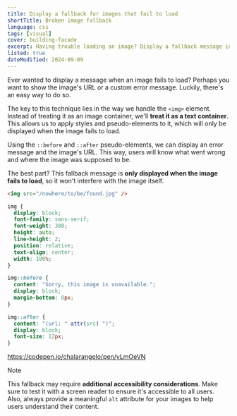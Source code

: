 ```yaml
---
title: Display a fallback for images that fail to load
shortTitle: Broken image fallback
language: css
tags: [visual]
cover: building-facade
excerpt: Having trouble loading an image? Display a fallback message instead!
listed: true
dateModified: 2024-09-09
---
```


Ever wanted to display a message when an image fails to load? Perhaps you want to show the image's URL or a custom error message. Luckily, there's an easy way to do so.

The key to this technique lies in the way we handle the `<img>` element. Instead of treating it as an image container, we'll **treat it as a text container**. This allows us to apply styles and pseudo-elements to it, which will only be displayed when the image fails to load.

Using the `::before` and `::after` pseudo-elements, we can display an error message and the image's URL. This way, users will know what went wrong and where the image was supposed to be.

The best part? This fallback message is **only displayed when the image fails to load**, so it won't interfere with the image itself.

```html
<img src="/nowhere/to/be/found.jpg" />
```

```css
img {
  display: block;
  font-family: sans-serif;
  font-weight: 300;
  height: auto;
  line-height: 2;
  position: relative;
  text-align: center;
  width: 100%;
}

img::before {
  content: "Sorry, this image is unavailable.";
  display: block;
  margin-bottom: 8px;
}

img::after {
  content: "(url: " attr(src) ")";
  display: block;
  font-size: 12px;
}
```

https://codepen.io/chalarangelo/pen/yLmOeVN

> [!NOTE]
>
> This fallback may require **additional accessibility considerations**. Make sure to test it with a screen reader to ensure it's accessible to all users. Also, always provide a meaningful `alt` attribute for your images to help users understand their content.
